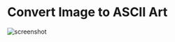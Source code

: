 # Convert Image to ASCII Art
![screenshot](https://github.com/Sayutizxc/image_to_ascii_art/blob/master/ss.png)

